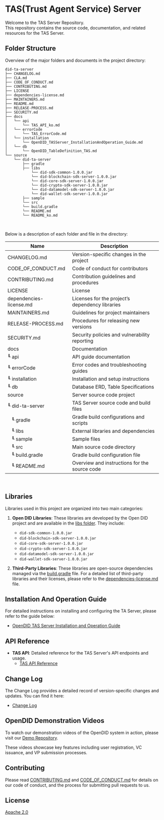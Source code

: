 TAS(Trust Agent Service) Server
==

Welcome to the TAS Server Repository. <br>
This repository contains the source code, documentation, and related resources for the TAS Server.

## Folder Structure
Overview of the major folders and documents in the project directory:

```
did-ta-server
├── CHANGELOG.md
├── CLA.md
├── CODE_OF_CONDUCT.md
├── CONTRIBUTING.md
├── LICENSE
├── dependencies-license.md
├── MAINTAINERS.md
├── README.md
├── RELEASE-PROCESS.md
├── SECURITY.md
├── docs
│   └── api
│       └── TAS_API_ko.md
│   └── errorCode
│       └── TAS_ErrorCode.md
│   └── installation
│       └── OpenDID_TASServer_InstallationAndOperation_Guide.md
│   └── db
│       └── OpenDID_TableDefinition_TAS.md
└── source
    └── did-ta-server
        ├── gradle
        ├── libs
            └── did-sdk-common-1.0.0.jar
            └── did-blockchain-sdk-server-1.0.0.jar
            └── did-core-sdk-server-1.0.0.jar
            └── did-crypto-sdk-server-1.0.0.jar
            └── did-datamodel-sdk-server-1.0.0.jar
            └── did-wallet-sdk-server-1.0.0.jar
        ├── sample
        └── src
        └── build.gradle
        └── README.md
        └── README_ko.md
```

<br/>

Below is a description of each folder and file in the directory:

| Name                             | Description                                     |
| -------------------------------- | ----------------------------------------------- |
| CHANGELOG.md                     | Version-specific changes in the project         |
| CODE_OF_CONDUCT.md               | Code of conduct for contributors                |
| CONTRIBUTING.md                  | Contribution guidelines and procedures          |
| LICENSE                          | License                                         |
| dependencies-license.md          | Licenses for the project’s dependency libraries |
| MAINTAINERS.md                   | Guidelines for project maintainers              |
| RELEASE-PROCESS.md               | Procedures for releasing new versions           |
| SECURITY.md                      | Security policies and vulnerability reporting   |
| docs                             | Documentation                                   |
| ┖ api                            | API guide documentation                         |
| ┖ errorCode                      | Error codes and troubleshooting guides          |
| ┖ installation                   | Installation and setup instructions             |
| ┖ db                             | Database ERD,  Table Specifications             |
| source                           | Server source code project                      |
| ┖ did-ta-server                  | TAS Server source code and build files          |
| &nbsp;&nbsp;&nbsp;┖ gradle       | Gradle build configurations and scripts         |
| &nbsp;&nbsp;&nbsp;┖ libs         | External libraries and dependencies             |
| &nbsp;&nbsp;&nbsp;┖ sample       | Sample files                                    |
| &nbsp;&nbsp;&nbsp;┖ src          | Main source code directory                      |
| &nbsp;&nbsp;&nbsp;┖ build.gradle | Gradle build configuration file                 |
| &nbsp;&nbsp;&nbsp;┖ README.md    | Overview and instructions for the source code   |

<br/>


## Libraries

Libraries used in this project are organized into two main categories:

1. **Open DID Libraries**: These libraries are developed by the Open DID project and are available in the [libs folder](source/did-ta-server/libs). They include:

   - `did-sdk-common-1.0.0.jar`
   - `did-blockchain-sdk-server-1.0.0.jar`
   - `did-core-sdk-server-1.0.0.jar`
   - `did-crypto-sdk-server-1.0.0.jar`
   - `did-datamodel-sdk-server-1.0.0.jar`
   - `did-wallet-sdk-server-1.0.0.jar`

2. **Third-Party Libraries**: These libraries are open-source dependencies managed via the [build.gradle](source/did-ta-server/build.gradle) file. For a detailed list of third-party libraries and their licenses, please refer to the [dependencies-license.md](dependencies-license.md) file.

## Installation And Operation Guide

For detailed instructions on installing and configuring the TA Server, please refer to the guide below:
- [OpenDID TAS Server Installation and Operation Guide](docs/installation/OpenDID_TASServer_InstallationAndOperation_Guide.md)  

## API Reference

- **TAS API**: Detailed reference for the TAS Server's API endpoints and usage.
  - [TAS API Reference](docs/api/TAS_API_ko.md)

## Change Log

The Change Log provides a detailed record of version-specific changes and updates. You can find it here:
- [Change Log](./CHANGELOG.md)  

## OpenDID Demonstration Videos
To watch our demonstration videos of the OpenDID system in action, please visit our [Demo Repository](https://github.com/OmniOneID/did-demo-server). <br>

These videos showcase key features including user registration, VC issuance, and VP submission processes.

## Contributing

Please read [CONTRIBUTING.md](CONTRIBUTING.md) and [CODE_OF_CONDUCT.md](CODE_OF_CONDUCT.md) for details on our code of conduct, and the process for submitting pull requests to us.

## License
[Apache 2.0](LICENSE)
